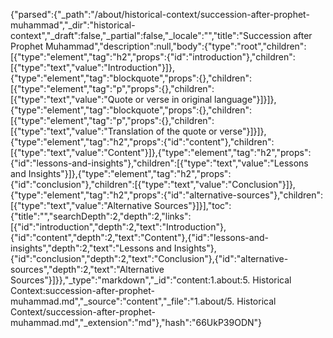 {"parsed":{"_path":"/about/historical-context/succession-after-prophet-muhammad","_dir":"historical-context","_draft":false,"_partial":false,"_locale":"","title":"Succession after Prophet Muhammad","description":null,"body":{"type":"root","children":[{"type":"element","tag":"h2","props":{"id":"introduction"},"children":[{"type":"text","value":"Introduction"}]},{"type":"element","tag":"blockquote","props":{},"children":[{"type":"element","tag":"p","props":{},"children":[{"type":"text","value":"Quote or verse in original language"}]}]},{"type":"element","tag":"blockquote","props":{},"children":[{"type":"element","tag":"p","props":{},"children":[{"type":"text","value":"Translation of the quote or verse"}]}]},{"type":"element","tag":"h2","props":{"id":"content"},"children":[{"type":"text","value":"Content"}]},{"type":"element","tag":"h2","props":{"id":"lessons-and-insights"},"children":[{"type":"text","value":"Lessons and Insights"}]},{"type":"element","tag":"h2","props":{"id":"conclusion"},"children":[{"type":"text","value":"Conclusion"}]},{"type":"element","tag":"h2","props":{"id":"alternative-sources"},"children":[{"type":"text","value":"Alternative Sources"}]}],"toc":{"title":"","searchDepth":2,"depth":2,"links":[{"id":"introduction","depth":2,"text":"Introduction"},{"id":"content","depth":2,"text":"Content"},{"id":"lessons-and-insights","depth":2,"text":"Lessons and Insights"},{"id":"conclusion","depth":2,"text":"Conclusion"},{"id":"alternative-sources","depth":2,"text":"Alternative Sources"}]}},"_type":"markdown","_id":"content:1.about:5. Historical Context:succession-after-prophet-muhammad.md","_source":"content","_file":"1.about/5. Historical Context/succession-after-prophet-muhammad.md","_extension":"md"},"hash":"66UkP39ODN"}